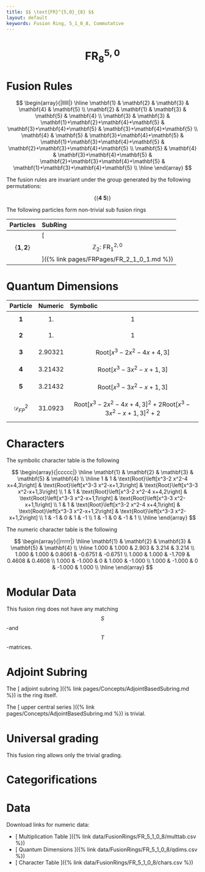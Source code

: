 ```yaml
---
title: $$ \text{FR}^{5,0}_{8} $$
layout: default
keywords: Fusion Ring, 5_1_0_8, Commutative
---
```

# $$ \text{FR}^{5,0}_{8} $$


# Fusion Rules

$$
\begin{array}{|lllll|}
\hline
 \mathbf{1} & \mathbf{2} & \mathbf{3} & \mathbf{4} & \mathbf{5} \\
 \mathbf{2} & \mathbf{1} & \mathbf{3} & \mathbf{5} & \mathbf{4} \\
 \mathbf{3} & \mathbf{3} & \mathbf{1}+\mathbf{2}+\mathbf{4}+\mathbf{5} & \mathbf{3}+\mathbf{4}+\mathbf{5} & \mathbf{3}+\mathbf{4}+\mathbf{5} \\
 \mathbf{4} & \mathbf{5} & \mathbf{3}+\mathbf{4}+\mathbf{5} & \mathbf{1}+\mathbf{3}+\mathbf{4}+\mathbf{5} & \mathbf{2}+\mathbf{3}+\mathbf{4}+\mathbf{5} \\
 \mathbf{5} & \mathbf{4} & \mathbf{3}+\mathbf{4}+\mathbf{5} & \mathbf{2}+\mathbf{3}+\mathbf{4}+\mathbf{5} & \mathbf{1}+\mathbf{3}+\mathbf{4}+\mathbf{5} \\
\hline
\end{array}
$$


The fusion rules are invariant under the group generated by the following permutations:

$$ \{(\mathbf{4} \  \mathbf{5})\} $$


The following particles form non-trivial sub fusion rings

| Particles | SubRing |
| :------ | :------ |
| $$ \{\mathbf{1},\mathbf{2}\} $$ | [ $$ \mathbb{Z}_2:\ \text{FR}^{2,0}_{1} $$ ]({% link pages/FRPages/FR_2_1_0_1.md %}) |

# Quantum Dimensions

| Particle | Numeric | Symbolic |
| :------ | :------ | :------ |
| $$ \mathbf{1} $$ | $$ 1. $$ | $$ 1 $$ |
| $$ \mathbf{2} $$ | $$ 1. $$ | $$ 1 $$ |
| $$ \mathbf{3} $$ | $$ 2.90321 $$ | $$ \text{Root}\left[x^3-2 x^2-4 x+4,3\right] $$ |
| $$ \mathbf{4} $$ | $$ 3.21432 $$ | $$ \text{Root}\left[x^3-3 x^2-x+1,3\right] $$ |
| $$ \mathbf{5} $$ | $$ 3.21432 $$ | $$ \text{Root}\left[x^3-3 x^2-x+1,3\right] $$ |
| $$ \mathcal{D}_{FP}^2 $$ | $$ 31.0923 $$ | $$ \text{Root}\left[x^3-2 x^2-4 x+4,3\right]^2+2 \text{Root}\left[x^3-3 x^2-x+1,3\right]^2+2 $$ |

# Characters

The symbolic character table is the following

$$
\begin{array}{|ccccc|}
\hline
 \mathbf{1} & \mathbf{2} & \mathbf{3} & \mathbf{5} & \mathbf{4} \\
\hline
 1 & 1 & \text{Root}\left[x^3-2 x^2-4 x+4,3\right] & \text{Root}\left[x^3-3 x^2-x+1,3\right] & \text{Root}\left[x^3-3 x^2-x+1,3\right] \\
 1 & 1 & \text{Root}\left[x^3-2 x^2-4 x+4,2\right] & \text{Root}\left[x^3-3 x^2-x+1,1\right] & \text{Root}\left[x^3-3 x^2-x+1,1\right] \\
 1 & 1 & \text{Root}\left[x^3-2 x^2-4 x+4,1\right] & \text{Root}\left[x^3-3 x^2-x+1,2\right] & \text{Root}\left[x^3-3 x^2-x+1,2\right] \\
 1 & -1 & 0 & 1 & -1 \\
 1 & -1 & 0 & -1 & 1 \\
\hline
\end{array}
$$

The numeric character table is the following

$$
\begin{array}{|rrrrr|}
\hline
 \mathbf{1} & \mathbf{2} & \mathbf{3} & \mathbf{5} & \mathbf{4} \\
\hline
 1.000 & 1.000 & 2.903 & 3.214 & 3.214 \\
 1.000 & 1.000 & 0.8061 & -0.6751 & -0.6751 \\
 1.000 & 1.000 & -1.709 & 0.4608 & 0.4608 \\
 1.000 & -1.000 & 0 & 1.000 & -1.000 \\
 1.000 & -1.000 & 0 & -1.000 & 1.000 \\
\hline
\end{array}
$$

# Modular Data

This fusion ring does not have any matching $$ S $$-and $$ T $$-matrices.

# Adjoint Subring

The [ adjoint subring ]({% link pages/Concepts/AdjointBasedSubring.md %}) is the ring itself.

The [ upper central series ]({% link pages/Concepts/AdjointBasedSubring.md %}) is trivial.

# Universal grading

This fusion ring allows only the trivial grading.

# Categorifications



# Data

Download links for numeric data:

* [ Multiplication Table ]({% link data/FusionRings/FR_5_1_0_8/multtab.csv %})
* [ Quantum Dimensions ]({% link data/FusionRings/FR_5_1_0_8/qdims.csv %})
* [ Character Table ]({% link data/FusionRings/FR_5_1_0_8/chars.csv %})